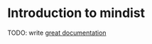 # Introduction to mindist

TODO: write [great documentation](http://jacobian.org/writing/great-documentation/what-to-write/)
